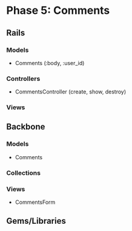 # Phase 5: Comments

## Rails
### Models
* Comments (:body, :user_id)

### Controllers
* CommentsController (create, show, destroy)

### Views

## Backbone
### Models
* Comments

### Collections

### Views
* CommentsForm

## Gems/Libraries
